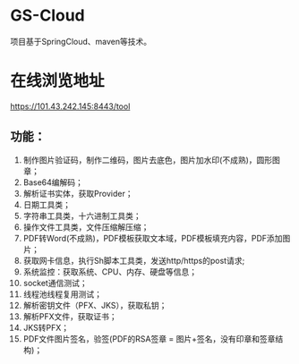 # GS-Cloud

项目基于SpringCloud、maven等技术。

# 在线浏览地址
https://101.43.242.145:8443/tool

## 功能：
1. 制作图片验证码，制作二维码，图片去底色，图片加水印(不成熟)，圆形图章；
2. Base64编解码；
3. 解析证书实体，获取Provider；
4. 日期工具类；
5. 字符串工具类，十六进制工具类；
6. 操作文件工具类，文件压缩解压缩；
7. PDF转Word(不成熟)，PDF模板获取文本域，PDF模板填充内容，PDF添加图片；
8. 获取网卡信息，执行Sh脚本工具类，发送http/https的post请求;
9. 系统监控：获取系统、CPU、内存、硬盘等信息；
10. socket通信测试；
11. 线程池线程复用测试；
12. 解析密钥文件（PFX、JKS），获取私钥；
13. 解析PFX文件，获取证书；
14. JKS转PFX；
15. PDF文件图片签名，验签(PDF的RSA签章 = 图片+签名，没有印章和签章结构)；
